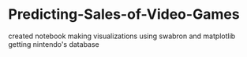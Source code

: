 # Predicting-Sales-of-Video-Games
created notebook
making visualizations using swabron and matplotlib
getting nintendo's database

